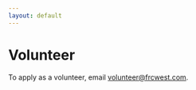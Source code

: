 ```yaml
---
layout: default
---
```


# Volunteer

To apply as a volunteer, email [volunteer@frcwest.com](mailto:volunteer@frcwest.com).

